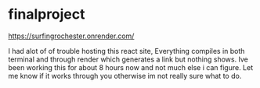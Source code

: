 # finalproject

https://surfingrochester.onrender.com/

I had alot of of trouble hosting this react site, Everything compiles in both terminal and through render which generates a link but nothing 
shows.  Ive been working this for about 8 hours now and not much else i can figure. Let me know if it works through
you otherwise im not really sure what to do.
